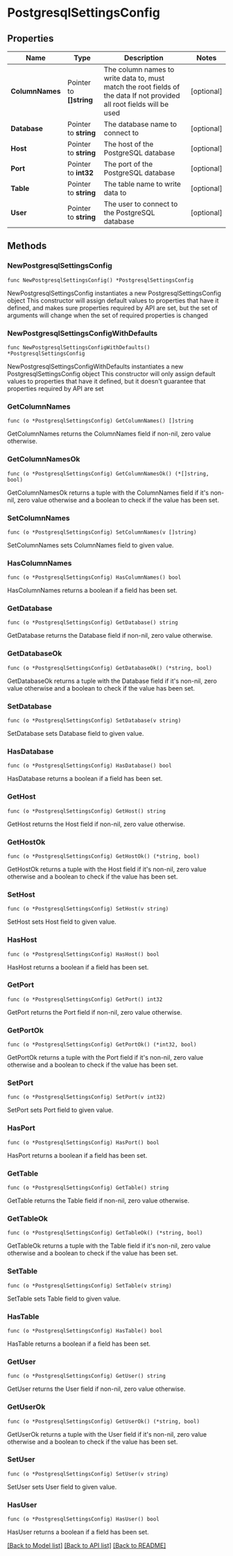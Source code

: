 # PostgresqlSettingsConfig

## Properties

Name | Type | Description | Notes
------------ | ------------- | ------------- | -------------
**ColumnNames** | Pointer to **[]string** | The column names to write data to, must match the root fields of the data If not provided all root fields will be used | [optional] 
**Database** | Pointer to **string** | The database name to connect to | [optional] 
**Host** | Pointer to **string** | The host of the PostgreSQL database | [optional] 
**Port** | Pointer to **int32** | The port of the PostgreSQL database | [optional] 
**Table** | Pointer to **string** | The table name to write data to | [optional] 
**User** | Pointer to **string** | The user to connect to the PostgreSQL database | [optional] 

## Methods

### NewPostgresqlSettingsConfig

`func NewPostgresqlSettingsConfig() *PostgresqlSettingsConfig`

NewPostgresqlSettingsConfig instantiates a new PostgresqlSettingsConfig object
This constructor will assign default values to properties that have it defined,
and makes sure properties required by API are set, but the set of arguments
will change when the set of required properties is changed

### NewPostgresqlSettingsConfigWithDefaults

`func NewPostgresqlSettingsConfigWithDefaults() *PostgresqlSettingsConfig`

NewPostgresqlSettingsConfigWithDefaults instantiates a new PostgresqlSettingsConfig object
This constructor will only assign default values to properties that have it defined,
but it doesn't guarantee that properties required by API are set

### GetColumnNames

`func (o *PostgresqlSettingsConfig) GetColumnNames() []string`

GetColumnNames returns the ColumnNames field if non-nil, zero value otherwise.

### GetColumnNamesOk

`func (o *PostgresqlSettingsConfig) GetColumnNamesOk() (*[]string, bool)`

GetColumnNamesOk returns a tuple with the ColumnNames field if it's non-nil, zero value otherwise
and a boolean to check if the value has been set.

### SetColumnNames

`func (o *PostgresqlSettingsConfig) SetColumnNames(v []string)`

SetColumnNames sets ColumnNames field to given value.

### HasColumnNames

`func (o *PostgresqlSettingsConfig) HasColumnNames() bool`

HasColumnNames returns a boolean if a field has been set.

### GetDatabase

`func (o *PostgresqlSettingsConfig) GetDatabase() string`

GetDatabase returns the Database field if non-nil, zero value otherwise.

### GetDatabaseOk

`func (o *PostgresqlSettingsConfig) GetDatabaseOk() (*string, bool)`

GetDatabaseOk returns a tuple with the Database field if it's non-nil, zero value otherwise
and a boolean to check if the value has been set.

### SetDatabase

`func (o *PostgresqlSettingsConfig) SetDatabase(v string)`

SetDatabase sets Database field to given value.

### HasDatabase

`func (o *PostgresqlSettingsConfig) HasDatabase() bool`

HasDatabase returns a boolean if a field has been set.

### GetHost

`func (o *PostgresqlSettingsConfig) GetHost() string`

GetHost returns the Host field if non-nil, zero value otherwise.

### GetHostOk

`func (o *PostgresqlSettingsConfig) GetHostOk() (*string, bool)`

GetHostOk returns a tuple with the Host field if it's non-nil, zero value otherwise
and a boolean to check if the value has been set.

### SetHost

`func (o *PostgresqlSettingsConfig) SetHost(v string)`

SetHost sets Host field to given value.

### HasHost

`func (o *PostgresqlSettingsConfig) HasHost() bool`

HasHost returns a boolean if a field has been set.

### GetPort

`func (o *PostgresqlSettingsConfig) GetPort() int32`

GetPort returns the Port field if non-nil, zero value otherwise.

### GetPortOk

`func (o *PostgresqlSettingsConfig) GetPortOk() (*int32, bool)`

GetPortOk returns a tuple with the Port field if it's non-nil, zero value otherwise
and a boolean to check if the value has been set.

### SetPort

`func (o *PostgresqlSettingsConfig) SetPort(v int32)`

SetPort sets Port field to given value.

### HasPort

`func (o *PostgresqlSettingsConfig) HasPort() bool`

HasPort returns a boolean if a field has been set.

### GetTable

`func (o *PostgresqlSettingsConfig) GetTable() string`

GetTable returns the Table field if non-nil, zero value otherwise.

### GetTableOk

`func (o *PostgresqlSettingsConfig) GetTableOk() (*string, bool)`

GetTableOk returns a tuple with the Table field if it's non-nil, zero value otherwise
and a boolean to check if the value has been set.

### SetTable

`func (o *PostgresqlSettingsConfig) SetTable(v string)`

SetTable sets Table field to given value.

### HasTable

`func (o *PostgresqlSettingsConfig) HasTable() bool`

HasTable returns a boolean if a field has been set.

### GetUser

`func (o *PostgresqlSettingsConfig) GetUser() string`

GetUser returns the User field if non-nil, zero value otherwise.

### GetUserOk

`func (o *PostgresqlSettingsConfig) GetUserOk() (*string, bool)`

GetUserOk returns a tuple with the User field if it's non-nil, zero value otherwise
and a boolean to check if the value has been set.

### SetUser

`func (o *PostgresqlSettingsConfig) SetUser(v string)`

SetUser sets User field to given value.

### HasUser

`func (o *PostgresqlSettingsConfig) HasUser() bool`

HasUser returns a boolean if a field has been set.


[[Back to Model list]](../README.md#documentation-for-models) [[Back to API list]](../README.md#documentation-for-api-endpoints) [[Back to README]](../README.md)


